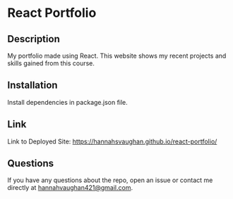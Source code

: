 # React Portfolio

## Description
My portfolio made using React. This website shows my recent projects and skills gained from this course.

## Installation
Install dependencies in package.json file.

## Link
Link to Deployed Site: https://hannahsvaughan.github.io/react-portfolio/

## Questions

If you have any questions about the repo, open an issue or contact me directly at hannahvaughan421@gmail.com.

